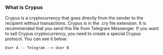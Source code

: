 ### What is Crypus
Crypus is a cryptocurrency that goes directly from the sender to the recipient without transactions. Crypus is in the .cry file extension. It is recommended that you send this file from Telegram Messenger. If you want to sell Crypus cryptocurrency, you need to create a special Crypus protocol. You can see it below:
```
User A -- Telegram --> User B
```
